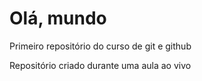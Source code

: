 # Olá, mundo
 Primeiro repositório do curso de git e github

Repositório criado durante uma aula ao vivo
